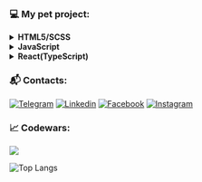 ### 💻   My pet project:

<details><summary><b> HTML5/SCSS </b></summary>

  <ul>
     <li><a href="https://github.com/ddrozd13/First-project">AXIT</a></li>
  </ul>

</details>


<details><summary><b> JavaScript </b></summary>

  <ul>
     <li><a href="https://github.com/ddrozd13/Stopwatch">Stopwatch</a></li>
     <li><a href="https://github.com/ddrozd13/WeatherApp">Weather App</a></li>
     <li><a href="https://github.com/ddrozd13/Learning-React/tree/main/Bitcoin">Bitcoin App</a></li>
     <li><a href="https://github.com/ddrozd13/Learning-React/tree/main/AnimalApp">Animal App</a></li>
     <li><a href="https://github.com/ddrozd13/Learning-React/tree/main/npm-%20lesson">FBI Wanted</a></li>
  </ul>

</details>

<details><summary><b> React(TypeScript) </b></summary>

  <ul>
     <li><a href="https://github.com/ddrozd13/Learning-React/tree/main/react-app3">Country App</a></li>
     <li><a href="https://github.com/ddrozd13/Learning-React/tree/main/react-app-with-ts">Insult generator</a></li>
     <li><a href="https://github.com/ddrozd13/Learning-React/tree/main/my-first-react-app">Todo-List</a></li>
     <li><a href="https://github.com/ddrozd13/Learning-React/tree/main/react-redux-3">Places</a></li>
     <li><a href="https://github.com/ddrozd13/Learning-React/tree/main/react-redux-4">Cocktails</a></li>

  </ul>

</details>





### :mailbox_with_mail:   Contacts:
[![Telegram](https://img.shields.io/badge/Telegram-A9A9A9?style=flat&logo=Telegram)](https://t.me/ddrozd13)
[![Linkedin](https://img.shields.io/badge/Linkedin-A9A9A9?style=flat&logo=Linkedin)](https://www.linkedin.com/in/dima-drozd-b7b46920b/)
[![Facebook](https://img.shields.io/badge/Facebook-A9A9A9?style=flat&logo=Facebook)](https://www.facebook.com/profile.php?id=100077453152224)
[![Instagram](https://img.shields.io/badge/Instagram-A9A9A9?style=flat&logo=Instagram)](https://instagram.com/ddrozd13)



### 📈 Codewars:
<img src='https://www.codewars.com/users/ziger2/badges/large'>






![Top Langs](https://github-readme-stats.vercel.app/api/top-langs/?username=ddrozd13&layout=compact)
